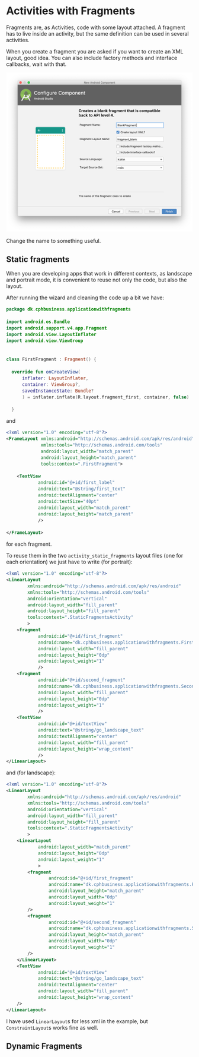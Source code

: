 # Activities with Fragments

Fragments are, as Activities, code with some layout attached.
A fragment has to live inside an activity,
but the same definition can be used in several activities.

When you create a fragment you are asked if you want to create an XML layout,
good idea.
You can also include factory methods and interface callbacks,
wait with that.

![New Fragment](new-fragment.png)

Change the name to something useful.

## Static fragments

When you are developing apps
that work in different contexts,
as landscape and portrait mode,
it is convenient to reuse not only the code,
but also the layout.

After running the wizard and cleaning the code up a bit we have:

```kotlin
package dk.cphbusiness.applicationwithfragments

import android.os.Bundle
import android.support.v4.app.Fragment
import android.view.LayoutInflater
import android.view.ViewGroup


class FirstFragment : Fragment() {

  override fun onCreateView(
      inflater: LayoutInflater,
      container: ViewGroup?,
      savedInstanceState: Bundle?
      ) = inflater.inflate(R.layout.fragment_first, container, false)

  }
```

and

```xml
<?xml version="1.0" encoding="utf-8"?>
<FrameLayout xmlns:android="http://schemas.android.com/apk/res/android"
             xmlns:tools="http://schemas.android.com/tools"
             android:layout_width="match_parent"
             android:layout_height="match_parent"
             tools:context=".FirstFragment">

    <TextView
            android:id="@+id/first_label"
            android:text="@string/first_text"
            android:textAlignment="center"
            android:textSize="40pt"
            android:layout_width="match_parent"
            android:layout_height="match_parent"
            />

</FrameLayout>
```

for each fragment.

To reuse them in the two `activity_static_fragments` layout files
(one for each orientation)
we just have to write (for portrait):

```xml
<?xml version="1.0" encoding="utf-8"?>
<LinearLayout
        xmlns:android="http://schemas.android.com/apk/res/android"
        xmlns:tools="http://schemas.android.com/tools"
        android:orientation="vertical"
        android:layout_width="fill_parent"
        android:layout_height="fill_parent"
        tools:context=".StaticFragmentsActivity"
        >
    <fragment
            android:id="@+id/first_fragment"
            android:name="dk.cphbusiness.applicationwithfragments.FirstFragment"
            android:layout_width="fill_parent"
            android:layout_height="0dp"
            android:layout_weight="1"
            />
    <fragment
            android:id="@+id/second_fragment"
            android:name="dk.cphbusiness.applicationwithfragments.SecondFragment"
            android:layout_width="fill_parent"
            android:layout_height="0dp"
            android:layout_weight="1"
            />
    <TextView
            android:id="@+id/textView"
            android:text="@string/go_landscape_text"
            android:textAlignment="center"
            android:layout_width="fill_parent"
            android:layout_height="wrap_content"
            />
</LinearLayout>
```

and (for landscape):

```xml
<?xml version="1.0" encoding="utf-8"?>
<LinearLayout
        xmlns:android="http://schemas.android.com/apk/res/android"
        xmlns:tools="http://schemas.android.com/tools"
        android:orientation="vertical"
        android:layout_width="fill_parent"
        android:layout_height="fill_parent"
        tools:context=".StaticFragmentsActivity"
        >
    <LinearLayout
            android:layout_width="match_parent"
            android:layout_height="0dp"
            android:layout_weight="1"
            >
        <fragment
                android:id="@+id/first_fragment"
                android:name="dk.cphbusiness.applicationwithfragments.FirstFragment"
                android:layout_height="match_parent"
                android:layout_width="0dp"
                android:layout_weight="1"
        />
        <fragment
                android:id="@+id/second_fragment"
                android:name="dk.cphbusiness.applicationwithfragments.SecondFragment"
                android:layout_height="match_parent"
                android:layout_width="0dp"
                android:layout_weight="1"
        />
    </LinearLayout>
    <TextView
            android:id="@+id/textView"
            android:text="@string/go_landscape_text"
            android:textAlignment="center"
            android:layout_width="fill_parent"
            android:layout_height="wrap_content"
    />
</LinearLayout>
```

I have used `LinearLayout`s for less xml in the example,
but `ConstraintLayout`s works fine as well.

## Dynamic Fragments

